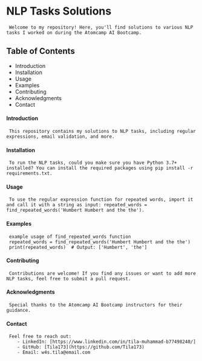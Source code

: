 # NLP Tasks Solutions

     Welcome to my repository! Here, you'll find solutions to various NLP tasks I worked on during the Atomcamp AI Bootcamp.

## Table of Contents
 - Introduction
 - Installation
 - Usage
 - Examples
 - Contributing
 - Acknowledgments
 - Contact
#### Introduction
     This repository contains my solutions to NLP tasks, including regular expressions, email validation, and more.
#### Installation
     To run the NLP tasks, could you make sure you have Python 3.7+ installed? You can install the required packages using pip install -r requirements.txt.
#### Usage
     To use the regular expression function for repeated words, import it and call it with a string as input: repeated_words = find_repeated_words('Humbert Humbert and the the').
#### Examples
     example usage of find_repeated_words function
     repeated_words = find_repeated_words('Humbert Humbert and the the')
     print(repeated_words)  # Output: ['Humbert', 'the']
#### Contributing
     Contributions are welcome! If you find any issues or want to add more NLP tasks, feel free to submit a pull request.
#### Acknowledgments
     Special thanks to the Atomcamp AI Bootcamp instructors for their guidance.
#### Contact
     Feel free to reach out:
        - LinkedIn: [https://www.linkedin.com/in/tila-muhammad-b77498240/]
        - GitHub: [Tila173](https://github.com/Tila173)
        - Email: w4s.tila@email.com
